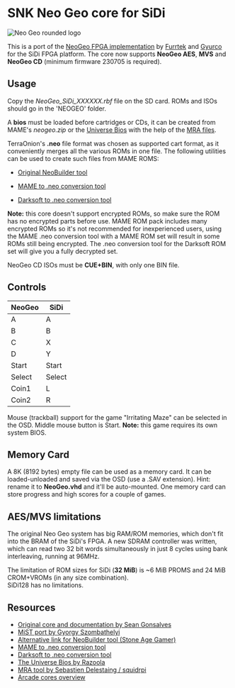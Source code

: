 # SNK Neo Geo core for SiDi

![Neo Geo rounded logo](https://live.staticflickr.com/65535/52958482059_69a299d0a8_o.png)

This is a port of the [NeoGeo FPGA implementation](https://github.com/MiSTer-devel/NeoGeo_MiSTer) by [Furrtek](https://www.patreon.com/furrtek/posts) and [Gyurco](https://github.com/gyurco/NeoGeo_MiSTer/tree/mist/mist#sidenotes) for the SiDi FPGA platform.
The core now supports **NeoGeo AES**, **MVS** and **NeoGeo CD** (minimum firmware 230705 is required).

## Usage

Copy the *NeoGeo_SiDi_XXXXXX.rbf* file on the SD card. ROMs and ISOs should go in the 'NEOGEO' folder.

A **bios** must be loaded before cartridges or CDs, it can be created from MAME's *neogeo.zip* or the [Universe Bios](http://unibios.free.fr/download.html) with the help of the [MRA files](https://github.com/mist-devel/mist-binaries/tree/master/cores/neogeo/bios).

TerraOnion's **.neo** file format was chosen as supported cart format, as it conveniently merges all the various ROMs in one file. The following utilities can be used to create such files from MAME ROMS:

* [Original NeoBuilder tool](https://wiki.terraonion.com/index.php/Neobuilder_Guide)

* [MAME to .neo conversion tool](https://github.com/city41/neosdconv)

* [Darksoft to .neo conversion tool](https://gitlab.com/loic.petit/darksoft-to-neosd/)

**Note:** this core doesn't support encrypted ROMs, so make sure the ROM has no encrypted parts before use. MAME ROM pack includes many encrypted ROMs so it's not recommended for inexperienced users, using the MAME .neo conversion tool with a MAME ROM set will result in some ROMs still being encrypted. The .neo conversion tool for the Darksoft ROM set will give you a fully decrypted set.

NeoGeo CD ISOs must be **CUE+BIN**, with only one BIN file.

## Controls

| NeoGeo | SiDi    |
|--------|---------|
| A      | A       |
| B      | B       |
| C      | X       |
| D      | Y       |
| Start  | Start   |
| Select | Select  |
| Coin1  | L       |
| Coin2  | R       |

Mouse (trackball) support for the game "Irritating Maze" can be selected in the OSD. Middle mouse button is Start. **Note:** this game requires its own system BIOS.

## Memory Card

A 8K (8192 bytes) empty file can be used as a memory card. It can be loaded-unloaded and saved via the OSD (use a .SAV extension). Hint: rename it to **NeoGeo.vhd** and it'll be auto-mounted. One memory card can store progress and high scores for a couple of games.

## AES/MVS limitations
The original Neo Geo system has big RAM/ROM memories, which don't fit into the BRAM of the SiDi's FPGA. A new SDRAM controller was written, which can
read two 32 bit words simultaneously in just 8 cycles using bank interleaving, running at 96MHz.

The limitation of ROM sizes for SiDi (**32 MiB**) is ~6 MiB PROMS and 24 MiB CROM+VROMs (in any size combination).  
SiDi128 has no limitations.

## Resources

- [Original core and documentation by Sean Gonsalves](https://github.com/MiSTer-devel/NeoGeo_MiSTer)
- [MiST port by Gyorgy Szombathelyi](https://github.com/gyurco/NeoGeo_MiSTer/tree/mist/mist)
- [Alternative link for NeoBuilder tool (Stone Age Gamer)](https://stoneagegamer.com/neosd-downloads.html)
- [MAME to .neo conversion tool](https://github.com/city41/neosdconv)
- [Darksoft to .neo conversion tool](https://gitlab.com/loic.petit/darksoft-to-neosd/)
- [The Universe Bios by Razoola](http://unibios.free.fr/download.html)
- [MRA tool by Sebastien Delestaing / squidrpi](https://github.com/mist-devel/mra-tools-c/tree/master/release)
- [Arcade cores overview](https://github.com/ManuFerHi/SiDi-FPGA/wiki/Arcade-overview)
